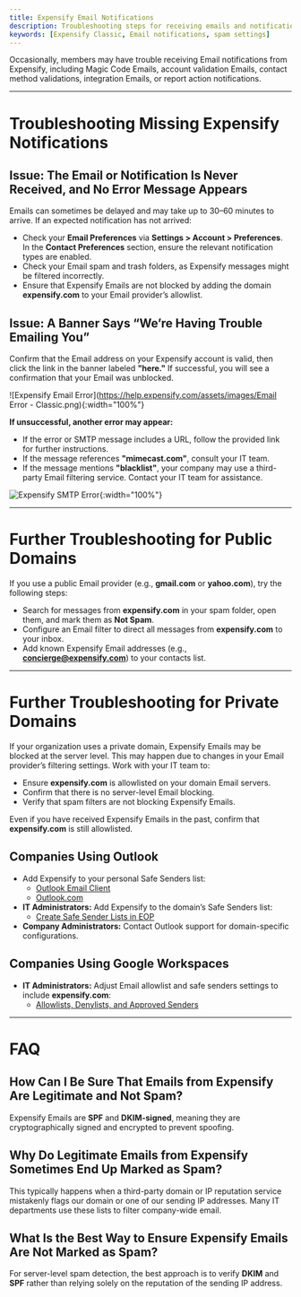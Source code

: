 ```yaml
---
title: Expensify Email Notifications
description: Troubleshooting steps for receiving emails and notifications from Expensify.
keywords: [Expensify Classic, Email notifications, spam settings]
---
```

<div id="expensify-classic" markdown="1">

Occasionally, members may have trouble receiving Email notifications from Expensify, including Magic Code Emails, account validation Emails, contact method validations, integration Emails, or report action notifications.

---

# Troubleshooting Missing Expensify Notifications

## Issue: The Email or Notification Is Never Received, and No Error Message Appears

Emails can sometimes be delayed and may take up to 30–60 minutes to arrive. If an expected notification has not arrived:

- Check your **Email Preferences** via **Settings > Account > Preferences**. In the **Contact Preferences** section, ensure the relevant notification types are enabled.
- Check your Email spam and trash folders, as Expensify messages might be filtered incorrectly.
- Ensure that Expensify Emails are not blocked by adding the domain **expensify.com** to your Email provider’s allowlist.

## Issue: A Banner Says “We’re Having Trouble Emailing You”

Confirm that the Email address on your Expensify account is valid, then click the link in the banner labeled **"here."** If successful, you will see a confirmation that your Email was unblocked.

![Expensify Email Error](https://help.expensify.com/assets/images/Email Error - Classic.png){:width="100%"}

**If unsuccessful, another error may appear:**

- If the error or SMTP message includes a URL, follow the provided link for further instructions.
- If the message references **"mimecast.com"**, consult your IT team.
- If the message mentions **"blacklist"**, your company may use a third-party Email filtering service. Contact your IT team for assistance.

![Expensify SMTP Error](https://help.expensify.com/assets/images/ExpensifyHelp_SMTPError.png){:width="100%"}

---

# Further Troubleshooting for Public Domains

If you use a public Email provider (e.g., **gmail.com** or **yahoo.com**), try the following steps:

- Search for messages from **expensify.com** in your spam folder, open them, and mark them as **Not Spam**.
- Configure an Email filter to direct all messages from **expensify.com** to your inbox.
- Add known Expensify Email addresses (e.g., **concierge@expensify.com**) to your contacts list.

---

# Further Troubleshooting for Private Domains

If your organization uses a private domain, Expensify Emails may be blocked at the server level. This may happen due to changes in your Email provider’s filtering settings. Work with your IT team to:

- Ensure **expensify.com** is allowlisted on your domain Email servers.
- Confirm that there is no server-level Email blocking.
- Verify that spam filters are not blocking Expensify Emails.

Even if you have received Expensify Emails in the past, confirm that **expensify.com** is still allowlisted.

## Companies Using Outlook

- Add Expensify to your personal Safe Senders list:
  - [Outlook Email Client](https://support.microsoft.com/en-us/office/add-recipients-of-my-email-messages-to-the-safe-senders-list-be1baea0-beab-4a30-b968-9004332336ce)
  - [Outlook.com](https://support.microsoft.com/en-us/office/safe-senders-in-outlook-com-470d4ee6-e3b6-402b-8cd9-a6f00eda7339)
- **IT Administrators:** Add Expensify to the domain’s Safe Senders list:
  - [Create Safe Sender Lists in EOP](https://learn.microsoft.com/en-us/defender-office-365/create-safe-sender-lists-in-office-365)
- **Company Administrators:** Contact Outlook support for domain-specific configurations.

## Companies Using Google Workspaces

- **IT Administrators:** Adjust Email allowlist and safe senders settings to include **expensify.com**:
  - [Allowlists, Denylists, and Approved Senders](https://support.google.com/a/answer/60752)

---

# FAQ

## How Can I Be Sure That Emails from Expensify Are Legitimate and Not Spam?

Expensify Emails are **SPF** and **DKIM-signed**, meaning they are cryptographically signed and encrypted to prevent spoofing.

## Why Do Legitimate Emails from Expensify Sometimes End Up Marked as Spam?

This typically happens when a third-party domain or IP reputation service mistakenly flags our domain or one of our sending IP addresses. Many IT departments use these lists to filter company-wide email.

## What Is the Best Way to Ensure Expensify Emails Are Not Marked as Spam?

For server-level spam detection, the best approach is to verify **DKIM** and **SPF** rather than relying solely on the reputation of the sending IP address.

</div>

